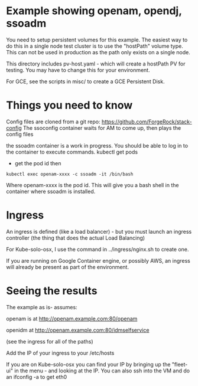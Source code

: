 # Example showing openam, opendj, ssoadm

You need to setup persistent volumes
for this example. The easiest way to do this in a single node test cluster
is to use the "hostPath" volume type.  This can not be used in
production as the path only exists on a single node. 

This directory includes pv-host.yaml - which will create a hostPath PV
for testing. You may have to change this for your environment.

For GCE, see the scripts in misc/ to create a GCE Persistent Disk.



# Things you need to know

Config files are cloned from a git repo: https://github.com/ForgeRock/stack-config
The ssoconfig container waits for AM to come up, then plays the config files

the ssoadm container is a work in progress. You should be able to log in
to the container to execute commands.
kubectl get pods
- get the pod id
then
```
kubectl exec openam-xxxx -c ssoadm -it /bin/bash
```

Where openam-xxxx is the pod id. This will give you a bash shell in the
container where ssoadm is installed.

# Ingress

An ingress is defined (like a load balancer) - but you must launch
an ingress controller (the thing that does the actual Load Balancing)

For Kube-solo-osx, I use the command in ../ingress/nginx.sh to create
one.

If you are running on Google Container engine, or possibly AWS, an ingress
will already be present as part of the environment.

# Seeing the results
The example as is- assumes:
 
openam is at http://openam.example.com:80/openam

openidm at http://openam.example.com:80/idmselfservice 

(see the ingress for all of the paths)

Add the IP of your ingress to your /etc/hosts

If you are on Kube-solo-osx you can find your IP by bringing
up the "fleet-ui" in the menu - and looking at the IP.
You can also ssh into the VM and do an ifconfig -a to get eth0


